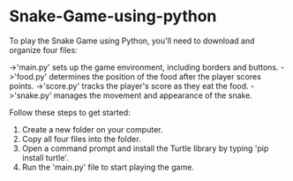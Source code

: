 # Snake-Game-using-python
To play the Snake Game using Python, you'll need to download and organize four files:

  ->'main.py' sets up the game environment, including borders and buttons.
  ->'food.py' determines the position of the food after the player scores points.
  ->'score.py' tracks the player's score as they eat the food.
  ->'snake.py' manages the movement and appearance of the snake.

Follow these steps to get started:

  1. Create a new folder on your computer.
  2. Copy all four files into the folder.
  3. Open a command prompt and install the Turtle library by typing 'pip install turtle'.
  4. Run the 'main.py' file to start playing the game.

